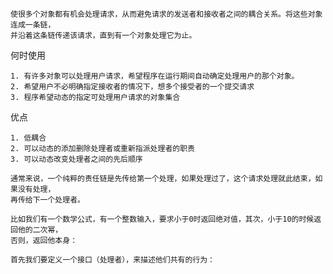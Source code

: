     使很多个对象都有机会处理请求，从而避免请求的发送者和接收者之间的耦合关系。将这些对象连成一条链，
    并沿着这条链传递该请求，直到有一个对象处理它为止。

   何时使用

    1. 有许多对象可以处理用户请求，希望程序在运行期间自动确定处理用户的那个对象。
    2. 希望用户不必明确指定接收者的情况下，想多个接受者的一个提交请求
    3. 程序希望动态的指定可处理用户请求的对象集合
    
   优点

    1. 低耦合
    2. 可以动态的添加删除处理者或重新指派处理者的职责
    3. 可以动态改变处理者之间的先后顺序
    
    通常来说，一个纯粹的责任链是先传给第一个处理，如果处理过了，这个请求处理就此结束，如果没有处理，
    再传给下一个处理者。

    比如我们有一个数学公式，有一个整数输入，要求小于0时返回绝对值，其次，小于10的时候返回他的二次幂，
    否则，返回他本身：

    首先我们要定义一个接口（处理者），来描述他们共有的行为：